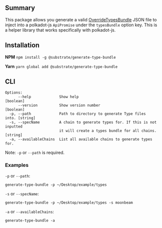 ## Summary

This package allows you generate a valid [OverrideTypesBundle]() JSON file to inject into a polkadot-js `ApiPromise` under the `typesBundle` option key. This is a helper library that works specifically with polkadot-js. 

## Installation

**NPM**
`npm install -g @substrate/generate-type-bundle`

**Yarn**
`yarn global add @substrate/generate-type-bundle`

## CLI

```
Options:
      --help             Show help                                     [boolean]
      --version          Show version number                           [boolean]
  -p, --path             Path to directory to generate Type files into. [string]
  -s, --specName         A chain to generate types for. If this is not inputted
                         it will create a types bundle for all chains.  [string]
  -a, --availableChains  List all available chains to generate types for.
```

Note: `-p` or `--path` is required.

### Examples

`-p` or `--path`:

`generate-type-bundle -p ~/Desktop/example/types`

`-s` or `--specName`:

`generate-type-bundle -p ~/Desktop/example/types -s moonbeam`

`-a` or `--availableChains`:

`generate-type-bundle -a`
